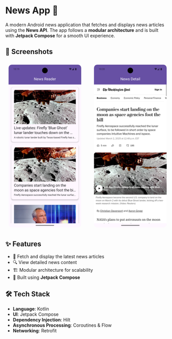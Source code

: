 # News App 📰

A modern Android news application that fetches and displays news articles using the **News API**. The app follows a **modular architecture** and is built with **Jetpack Compose** for a smooth UI experience.

## 📸 Screenshots

<div style="display: flex; justify-content: space-around; gap: 20px;">
  <img src="assets/Screenshot_20250303_102028.png" width="45%" style="border-radius: 10px; margin: 10px;">
  <img src="assets/Screenshot_20250303_102037.png" width="45%" style="border-radius: 10px; margin: 10px;">
</div>

## ✨ Features
- 📌 Fetch and display the latest news articles  
- 🔍 View detailed news content  
- 🏗️ Modular architecture for scalability  
- 🚀 Built using **Jetpack Compose**  

## 🛠️ Tech Stack
- **Language**: Kotlin  
- **UI**: Jetpack Compose  
- **Dependency Injection**: Hilt  
- **Asynchronous Processing**: Coroutines & Flow
- **Networking**: Retrofit  
